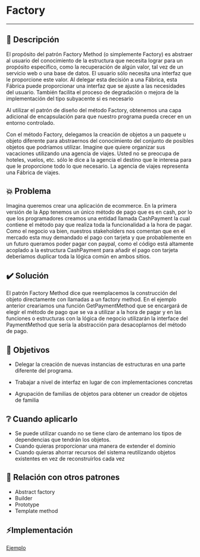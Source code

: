 # Factory

---

## 📖 Descripción

El propósito del patrón Factory Method (o simplemente Factory) es abstraer al usuario del conocimiento de la estructura que necesita lograr para un propósito específico, como la recuperación de algún valor, tal vez de un servicio web o una base de datos. El usuario sólo necesita una interfaz que le proporcione este valor. Al delegar esta decisión a una Fábrica, esta Fábrica puede proporcionar una interfaz que se ajuste a las necesidades del usuario. También facilita el proceso de degradación o mejora de la implementación del tipo subyacente si es necesario

Al utilizar el patrón de diseño del método Factory, obtenemos una capa adicional de encapsulación para que nuestro programa pueda crecer en un entorno controlado.

Con el método Factory, delegamos la creación de objetos a un paquete u objeto diferente para abstraernos del conocimiento del conjunto de posibles objetos que podríamos utilizar. Imagine que quiere organizar sus vacaciones utilizando una agencia de viajes. Usted no se preocupa de hoteles, vuelos, etc. sólo le dice a la agencia el destino que le interesa para que le proporcione todo lo que necesario. La agencia de viajes representa una Fábrica de viajes.

## 💥 Problema

Imagina queremos crear una aplicación de ecommerce. En la primera versión de la App tenemos un único método de pago que es en cash, por lo que los programadores creamos una entidad llamada CashPayment la cual contiene el método pay que realiza toda la funcionalidad a la hora de pagar. Como el negocio va bien, nuestros stakeholders nos comentan que en el mercado esta muy demandado el pago con tarjeta y que probablemente en un futuro queramos poder pagar con paypal, como el código está altamente acoplado a la estructura CashPayment para añadir el pago con tarjeta deberíamos duplicar toda la lógica común en ambos sitios.

## ✔️ Solución

El patrón Factory Method dice que reemplacemos la construcción del objeto directamente con llamadas a un factory method. En el ejemplo anterior creariamos una función GetPaymentMethod que se encargará de elegir el método de pago que se va a utilizar a la hora de pagar y en las funciones o estructuras con la lógica de negocio utilizarán la interface del PaymentMethod que sería la abstracción para desacoplarnos del método de pago.

## 🚩 Objetivos

- Delegar la creación de nuevas instancias de estructuras en una parte diferente del programa.

- Trabajar a nivel de interfaz en lugar de con implementaciones concretas

- Agrupación de familias de objetos para obtener un creador de objetos de familia

## ❔ Cuando aplicarlo

- Se puede utilizar cuando no se tiene claro de antemano los tipos de dependencias que tendrán los objetos.
- Cuando quieras proporcionar una manera de extender el dominio
- Cuando quieras ahorrar recursos del sistema reutilizando objetos existentes en vez de reconstruirlos cada vez

## 👥 Relación con otros patrones

- Abstract factory
- Builder
- Prototype
- Template method

## ⚡️Implementación

[Ejemplo](./examples/Factory/)

